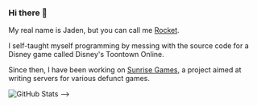 ### Hi there 👋

My real name is Jaden, but you can call me [Rocket](https://rocketprogrammer.me).

I self-taught myself programming by messing with the source code for a Disney game called Disney's Toontown Online.

Since then, I have been working on [Sunrise Games](https://sunrise.games), a project aimed at writing servers for various defunct games.

<!-- Credit: https://github.com/anuraghazra/github-readme-stats -->
![GitHub Stats](https://github-readme-stats.vercel.app/api?username=rocketprogrammer&count_private=true&show_icons=true&theme=dracula)
-->

